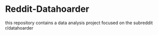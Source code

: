 # Reddit-Datahoarder
this repository contains a data analysis project focused on the subreddit r/datahoarder
